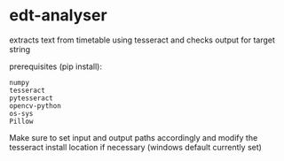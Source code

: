 # edt-analyser
extracts text from timetable using tesseract and checks output for target string

prerequisites (pip install):
```
numpy
tesseract
pytesseract
opencv-python
os-sys
Pillow
```

Make sure to set input and output paths accordingly and modify the tesseract install location if necessary (windows default currently set)
